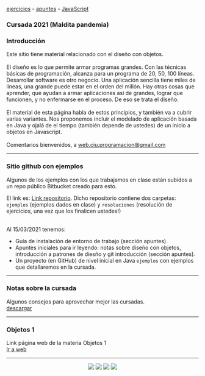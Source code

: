 [ejercicios](ejercicios.md)&nbsp;-&nbsp;[apuntes](apuntes.md)&nbsp;-&nbsp;[JavaScript](javascript/javascript-intro.md)

### Cursada 2021 (Maldita pandemia)

### Introducción
Este sitio tiene material relacionado con el diseño con objetos.
<br/>
<br/>
El diseño es lo que permite armar programas grandes.
Con las técnicas básicas de programación, alcanza para un programa de 20, 50, 100 líneas. 
Desarrollar software es otro negocio. Una aplicación sencilla tiene miles de líneas, una grande puede estar en el orden del millón.
Hay otras cosas que aprender, que ayudan a armar aplicaciones así de grandes, lograr que funcionen, y no enfermarse en el proceso. 
De eso se trata el diseño.
<br/>
<br/>
El material de esta página habla de estos principios, y también va a cubrir varias variantes.
Nos proponemos incluir el modelado de aplicación basada en Java y ojalá de el tiempo (también depende de ustedes) de un inicio a objetos en Javascript.
<br/>
<br/>
Comentarios bienvenidos, a web.ciu.programacion@gmail.com
<br/>

<hr/>

### Sitio github con ejemplos
Algunos de los ejemplos con los que trabajamos en clase están subidos a un repo público Bitbucket creado para esto.  

El link es: 
<a href="https://bitbucket.org/acelay/objetos-2-ejemplos-resoluciones/src/master/" target="_blank">Link repositorio</a>. Dicho repositorio contiene dos carpetas: ``ejemplos`` (ejemplos dados en clase) y ``resoluciones`` (resolución de ejercicios, una vez que los finalicen ustedes!) <br/> <br/>

Al 15/03/2021 tenemos:
  - Guía de instalación de entorno de trabajo (sección apuntes).<br/>
  - Apuntes iniciales para ir leyendo: notas sobre diseño con objetos, introducción a patrones de diesño y git introducción (sección apuntes).<br/>
  - Un proyecto (en GitHub) de nivel inicial en Java ``ejemplos`` con ejemplos que detallaremos en la cursada. <br/>

<hr/>

### Notas sobre la cursada
Algunos consejos para aprovechar mejor las cursadas. <br/>
<a href="material/documentos/otros/Ideas-para-una-cursada-feliz.pdf" target="_blank">descargar</a>

<hr/>

### Objetos 1
Link página web de la materia Objetos 1<br/>
<a href="http://objetos1wollokunq.gitlab.io" target="_blank">Ir a web</a><br/>

<hr/>

<center><img src="imagenes/logo-java-1.png" />&nbsp;<img src="imagenes/logo-linux-1.png" />&nbsp;<img src="imagenes/logo-java-2.png" />&nbsp;<img src="imagenes/logo-lamadrid-1.png" /></center>
